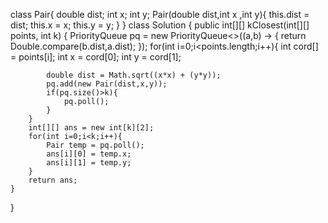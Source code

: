 class Pair{
    double dist;
    int x;
    int y;
    Pair(double dist,int x ,int y){
        this.dist = dist;
        this.x = x;
        this.y = y;
    }
}
class Solution {
    public int[][] kClosest(int[][] points, int k) {
        PriorityQueue<Pair> pq = new PriorityQueue<>((a,b) -> {
            return Double.compare(b.dist,a.dist);
        });
        for(int i=0;i<points.length;i++){
            int cord[] = points[i];
            int x = cord[0];
            int y = cord[1];

            double dist = Math.sqrt((x*x) + (y*y));
            pq.add(new Pair(dist,x,y));
            if(pq.size()>k){
                pq.poll();
            }
        }
        int[][] ans = new int[k][2];
        for(int i=0;i<k;i++){
            Pair temp = pq.poll();
            ans[i][0] = temp.x;
            ans[i][1] = temp.y;
        }
        return ans;
    }
}